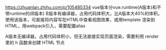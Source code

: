 https://zhuanlan.zhihu.com/p/105485334
vue版本分vue.runtime(A版本)和不带runtime的(B版本)
B版本有编译器，占用代码体积大，比A版本大40%的体积。使用该版本，可直接将内容写在HTML中查看视图效果，或用template 渲染到 HTML，用webpack引入，需要配置alias

A版本无编译器，占用代码体积小，但无法直接实现页面渲染，需要利用 render 里的 h 函数来创建 HTML 节点

















